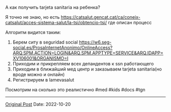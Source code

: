 А как получить tarjeta sanitaria на ребенка?

Я точно не знаю, но есть https://catsalut.gencat.cat/ca/coneix-catsalut/acces-sistema-salut/la-tsi/obtencio-tsi/ где описан процесс

Алгоритм видится таким:
1. Берем ситу в seguridad social https://w6.seg-social.es/ProsaInternetAnonimo/OnlineAccess?ARQ.SPM.ACTION=LOGIN&ARQ.SPM.APPTYPE=SERVICE&ARQ.IDAPP=XV106001&ORGANISMO=I
2. Приходим и прикрепляем всех депандентов к ssn работающего
3. Приходим в ближайший мед центр и заказываем tarjeta sanitaria(но вроде можно и онлайн)
4. Регистрируем в lamevasalut

Посмотрим на сколько это реалистично #med #kids #docs #tgn

---
[Original Post](https://t.me/lev2tarragona/470)
Date: 2022-10-20

